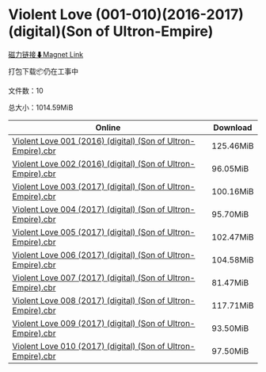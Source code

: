 # Violent Love (001-010)(2016-2017)(digital)(Son of Ultron-Empire)

[磁力链接⬇Magnet Link](magnet:?xt=urn:btih:b1e67386ccd0316ea7f07d231ec49493b7f0c30a&dn=Violent%20Love%20%28001-010%29%282016-2017%29%28digital%29%28Son%20of%20Ultron-Empire%29)

打包下载📦仍在工事中

文件数：10

总大小：1014.59MiB

Online | Download
--- | ---
[Violent Love 001 (2016) (digital) (Son of Ultron-Empire).cbr](https://github.com/alicewish/markdown/blob/master/comic/Violent-Love-001-2016-digital-Son-of-Ultron-Empire-cbr.md) | 125.46MiB
[Violent Love 002 (2016) (digital) (Son of Ultron-Empire).cbr](https://github.com/alicewish/markdown/blob/master/comic/Violent-Love-002-2016-digital-Son-of-Ultron-Empire-cbr.md) | 96.05MiB
[Violent Love 003 (2017) (digital) (Son of Ultron-Empire).cbr](https://github.com/alicewish/markdown/blob/master/comic/Violent-Love-003-2017-digital-Son-of-Ultron-Empire-cbr.md) | 100.16MiB
[Violent Love 004 (2017) (digital) (Son of Ultron-Empire).cbr](https://github.com/alicewish/markdown/blob/master/comic/Violent-Love-004-2017-digital-Son-of-Ultron-Empire-cbr.md) | 95.70MiB
[Violent Love 005 (2017) (digital) (Son of Ultron-Empire).cbr](https://github.com/alicewish/markdown/blob/master/comic/Violent-Love-005-2017-digital-Son-of-Ultron-Empire-cbr.md) | 102.47MiB
[Violent Love 006 (2017) (digital) (Son of Ultron-Empire).cbr](https://github.com/alicewish/markdown/blob/master/comic/Violent-Love-006-2017-digital-Son-of-Ultron-Empire-cbr.md) | 104.58MiB
[Violent Love 007 (2017) (digital) (Son of Ultron-Empire).cbr](https://github.com/alicewish/markdown/blob/master/comic/Violent-Love-007-2017-digital-Son-of-Ultron-Empire-cbr.md) | 81.47MiB
[Violent Love 008 (2017) (digital) (Son of Ultron-Empire).cbr](https://github.com/alicewish/markdown/blob/master/comic/Violent-Love-008-2017-digital-Son-of-Ultron-Empire-cbr.md) | 117.71MiB
[Violent Love 009 (2017) (digital) (Son of Ultron-Empire).cbr](https://github.com/alicewish/markdown/blob/master/comic/Violent-Love-009-2017-digital-Son-of-Ultron-Empire-cbr.md) | 93.50MiB
[Violent Love 010 (2017) (digital) (Son of Ultron-Empire).cbr](https://github.com/alicewish/markdown/blob/master/comic/Violent-Love-010-2017-digital-Son-of-Ultron-Empire-cbr.md) | 97.50MiB